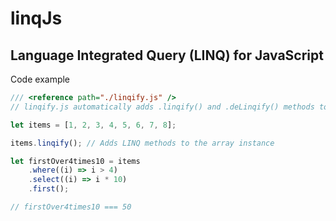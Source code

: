 # linqJs
## Language Integrated Query (LINQ) for JavaScript

Code example
```js
/// <reference path="./linqify.js" />
// linqify.js automatically adds .linqify() and .deLinqify() methods to arrays

let items = [1, 2, 3, 4, 5, 6, 7, 8];

items.linqify(); // Adds LINQ methods to the array instance

let firstOver4times10 = items
    .where((i) => i > 4)
    .select((i) => i * 10)
    .first();

// firstOver4times10 === 50
```

